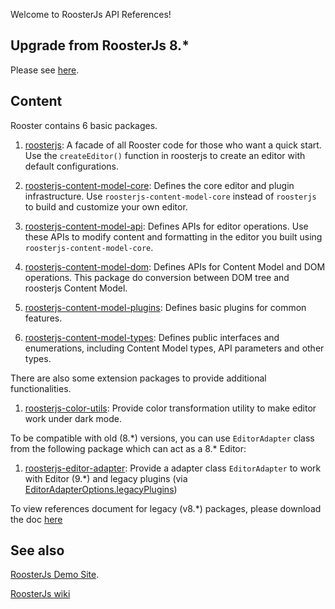 Welcome to RoosterJs API References!

## Upgrade from RoosterJs 8.\*

Please see [here](https://github.com/microsoft/roosterjs/wiki/RoosterJs-9).

## Content

Rooster contains 6 basic packages.

1. [roosterjs](modules/roosterjs.html):
   A facade of all Rooster code for those who want a quick start. Use the
   `createEditor()` function in roosterjs to create an editor with default
   configurations.

2. [roosterjs-content-model-core](modules/roosterjs_content_model_core.html):
   Defines the core editor and plugin infrastructure. Use `roosterjs-content-model-core`
   instead of `roosterjs` to build and customize your own editor.

3. [roosterjs-content-model-api](modules/roosterjs_content_model_api.html):
   Defines APIs for editor operations. Use these APIs to modify content and
   formatting in the editor you built using `roosterjs-content-model-core`.

4. [roosterjs-content-model-dom](modules/roosterjs_content_model_dom.html):
   Defines APIs for Content Model and DOM operations. This package do conversion between DOM tree and roosterjs Content Model.

5. [roosterjs-content-model-plugins](modules/roosterjs_content_model_plugins.html):
   Defines basic plugins for common features.

6. [roosterjs-content-model-types](modules/roosterjs_content_model_types.html):
   Defines public interfaces and enumerations, including Content Model types, API parameters and other types.

There are also some extension packages to provide additional functionalities.

1. [roosterjs-color-utils](modules/roosterjs_color_utils.html):
   Provide color transformation utility to make editor work under dark mode.

To be compatible with old (8.\*) versions, you can use `EditorAdapter` class from the following package which can act as a 8.\* Editor:

1. [roosterjs-editor-adapter](modules/roosterjs_editor_adapter.html):
   Provide a adapter class `EditorAdapter` to work with Editor (9.\*) and legacy plugins (via [EditorAdapterOptions.legacyPlugins](interfaces/roosterjs_editor_adapter.editoradapteroptions.html#legacyplugins))

To view references document for legacy (v8.\*) packages, please download the doc [here](../legacyDemo/roosterjs_v8_doc.zip)

## See also

[RoosterJs Demo Site](../index.html).

[RoosterJs wiki](https://github.com/Microsoft/roosterjs/wiki)
